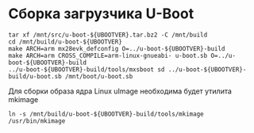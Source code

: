 # Сборка загрузчика U-Boot

```
tar xf /mnt/src/u-boot-${UBOOTVER}.tar.bz2 -C /mnt/build
cd /mnt/build/u-boot-${UBOOTVER}
make ARCH=arm mx28evk_defconfig O=../u-boot-${UBOOTVER}-build
make ARCH=arm CROSS_COMPILE=arm-linux-gnueabi- u-boot.sb O=../u-boot-${UBOOTVER}-build
../u-boot-${UBOOTVER}-build/tools/mxsboot sd ../u-boot-${UBOOTVER}-build/u-boot.sb /mnt/boot/u-boot.sb
```
Для сборки образа ядра Linux uImage необходима будет утилита mkimage
```
ln -s /mnt/build/u-boot-${UBOOTVER}-build/tools/mkimage /usr/bin/mkimage
```
